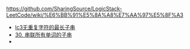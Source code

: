 https://github.com/SharingSource/LogicStack-LeetCode/wiki/%E6%BB%91%E5%8A%A8%E7%AA%97%E5%8F%A3

- [lc3无重复字符的最长子串](https://leetcode.cn/problems/longest-substring-without-repeating-characters/)
- [30. 串联所有单词的子串](https://leetcode.cn/problems/substring-with-concatenation-of-all-words/)
- 